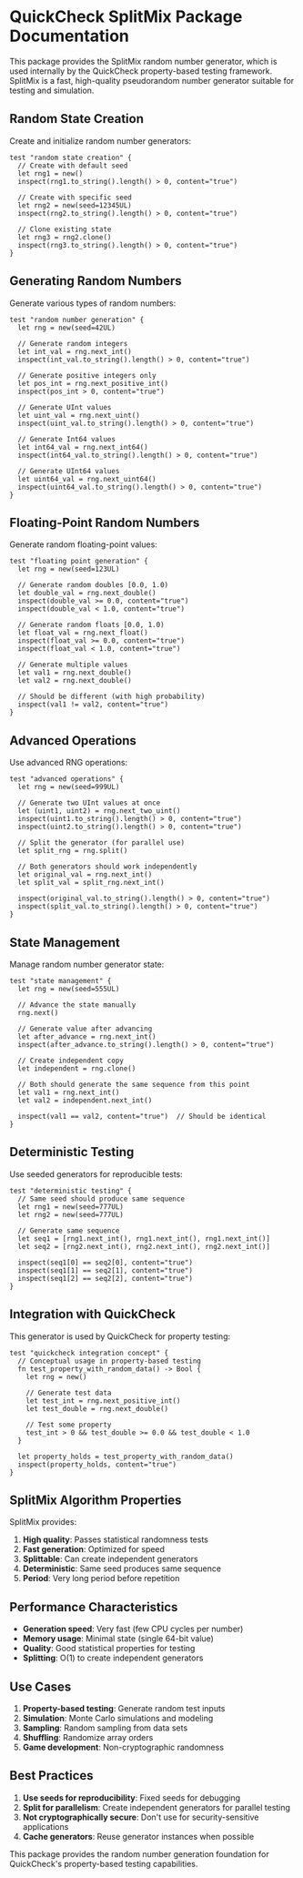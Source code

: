 # QuickCheck SplitMix Package Documentation

This package provides the SplitMix random number generator, which is used internally by the QuickCheck property-based testing framework. SplitMix is a fast, high-quality pseudorandom number generator suitable for testing and simulation.

## Random State Creation

Create and initialize random number generators:

```moonbit
test "random state creation" {
  // Create with default seed
  let rng1 = new()
  inspect(rng1.to_string().length() > 0, content="true")
  
  // Create with specific seed
  let rng2 = new(seed=12345UL)
  inspect(rng2.to_string().length() > 0, content="true")
  
  // Clone existing state
  let rng3 = rng2.clone()
  inspect(rng3.to_string().length() > 0, content="true")
}
```

## Generating Random Numbers

Generate various types of random numbers:

```moonbit
test "random number generation" {
  let rng = new(seed=42UL)
  
  // Generate random integers
  let int_val = rng.next_int()
  inspect(int_val.to_string().length() > 0, content="true")
  
  // Generate positive integers only
  let pos_int = rng.next_positive_int()
  inspect(pos_int > 0, content="true")
  
  // Generate UInt values
  let uint_val = rng.next_uint()
  inspect(uint_val.to_string().length() > 0, content="true")
  
  // Generate Int64 values
  let int64_val = rng.next_int64()
  inspect(int64_val.to_string().length() > 0, content="true")
  
  // Generate UInt64 values
  let uint64_val = rng.next_uint64()
  inspect(uint64_val.to_string().length() > 0, content="true")
}
```

## Floating-Point Random Numbers

Generate random floating-point values:

```moonbit
test "floating point generation" {
  let rng = new(seed=123UL)
  
  // Generate random doubles [0.0, 1.0)
  let double_val = rng.next_double()
  inspect(double_val >= 0.0, content="true")
  inspect(double_val < 1.0, content="true")
  
  // Generate random floats [0.0, 1.0)
  let float_val = rng.next_float()
  inspect(float_val >= 0.0, content="true")
  inspect(float_val < 1.0, content="true")
  
  // Generate multiple values
  let val1 = rng.next_double()
  let val2 = rng.next_double()
  
  // Should be different (with high probability)
  inspect(val1 != val2, content="true")
}
```

## Advanced Operations

Use advanced RNG operations:

```moonbit
test "advanced operations" {
  let rng = new(seed=999UL)
  
  // Generate two UInt values at once
  let (uint1, uint2) = rng.next_two_uint()
  inspect(uint1.to_string().length() > 0, content="true")
  inspect(uint2.to_string().length() > 0, content="true")
  
  // Split the generator (for parallel use)
  let split_rng = rng.split()
  
  // Both generators should work independently
  let original_val = rng.next_int()
  let split_val = split_rng.next_int()
  
  inspect(original_val.to_string().length() > 0, content="true")
  inspect(split_val.to_string().length() > 0, content="true")
}
```

## State Management

Manage random number generator state:

```moonbit
test "state management" {
  let rng = new(seed=555UL)
  
  // Advance the state manually
  rng.next()
  
  // Generate value after advancing
  let after_advance = rng.next_int()
  inspect(after_advance.to_string().length() > 0, content="true")
  
  // Create independent copy
  let independent = rng.clone()
  
  // Both should generate the same sequence from this point
  let val1 = rng.next_int()
  let val2 = independent.next_int()
  
  inspect(val1 == val2, content="true")  // Should be identical
}
```

## Deterministic Testing

Use seeded generators for reproducible tests:

```moonbit
test "deterministic testing" {
  // Same seed should produce same sequence
  let rng1 = new(seed=777UL)
  let rng2 = new(seed=777UL)
  
  // Generate same sequence
  let seq1 = [rng1.next_int(), rng1.next_int(), rng1.next_int()]
  let seq2 = [rng2.next_int(), rng2.next_int(), rng2.next_int()]
  
  inspect(seq1[0] == seq2[0], content="true")
  inspect(seq1[1] == seq2[1], content="true")
  inspect(seq1[2] == seq2[2], content="true")
}
```

## Integration with QuickCheck

This generator is used by QuickCheck for property testing:

```moonbit
test "quickcheck integration concept" {
  // Conceptual usage in property-based testing
  fn test_property_with_random_data() -> Bool {
    let rng = new()
    
    // Generate test data
    let test_int = rng.next_positive_int()
    let test_double = rng.next_double()
    
    // Test some property
    test_int > 0 && test_double >= 0.0 && test_double < 1.0
  }
  
  let property_holds = test_property_with_random_data()
  inspect(property_holds, content="true")
}
```

## SplitMix Algorithm Properties

SplitMix provides:

1. **High quality**: Passes statistical randomness tests
2. **Fast generation**: Optimized for speed
3. **Splittable**: Can create independent generators
4. **Deterministic**: Same seed produces same sequence
5. **Period**: Very long period before repetition

## Performance Characteristics

- **Generation speed**: Very fast (few CPU cycles per number)
- **Memory usage**: Minimal state (single 64-bit value)
- **Quality**: Good statistical properties for testing
- **Splitting**: O(1) to create independent generators

## Use Cases

1. **Property-based testing**: Generate random test inputs
2. **Simulation**: Monte Carlo simulations and modeling
3. **Sampling**: Random sampling from data sets
4. **Shuffling**: Randomize array orders
5. **Game development**: Non-cryptographic randomness

## Best Practices

1. **Use seeds for reproducibility**: Fixed seeds for debugging
2. **Split for parallelism**: Create independent generators for parallel testing
3. **Not cryptographically secure**: Don't use for security-sensitive applications
4. **Cache generators**: Reuse generator instances when possible

This package provides the random number generation foundation for QuickCheck's property-based testing capabilities.
